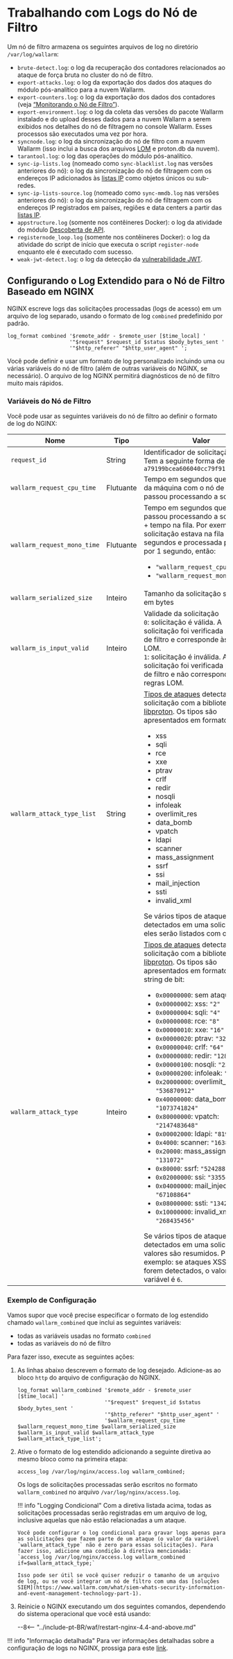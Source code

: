 [link-nginx-logging-docs]:  https://docs.nginx.com/nginx/admin-guide/monitoring/logging/
[doc-vuln-list]:            ../attacks-vulns-list.md
[doc-monitor-node]:         monitoring/intro.md
[doc-lom]:                  ../user-guides/rules/compiling.md

#   Trabalhando com Logs do Nó de Filtro

Um nó de filtro armazena os seguintes arquivos de log no diretório `/var/log/wallarm`:

*   `brute-detect.log`: o log da recuperação dos contadores relacionados ao ataque de força bruta no cluster do nó de filtro.
*   `export-attacks.log`: o log da exportação dos dados dos ataques do módulo pós-analítico para a nuvem Wallarm.
*   `export-counters.log`: o log da exportação dos dados dos contadores (veja [“Monitorando o Nó de Filtro”][doc-monitor-node]).
*   `export-environment.log`: o log da coleta das versões do pacote Wallarm instalado e do upload desses dados para a nuvem Wallarm a serem exibidos nos detalhes do nó de filtragem no console Wallarm. Esses processos são executados uma vez por hora.
*   `syncnode.log`: o log da sincronização do nó de filtro com a nuvem Wallarm (isso inclui a busca dos arquivos [LOM][doc-lom] e proton.db da nuvem).
*   `tarantool.log`: o log das operações do módulo pós-analítico.
*   `sync-ip-lists.log` (nomeado como `sync-blacklist.log` nas versões anteriores do nó): o log da sincronização do nó de filtragem com os endereços IP adicionados às [listas IP](../user-guides/ip-lists/overview.md) como objetos únicos ou sub-redes.
*   `sync-ip-lists-source.log` (nomeado como `sync-mmdb.log` nas versões anteriores do nó): o log da sincronização do nó de filtragem com os endereços IP registrados em países, regiões e data centers a partir das [listas IP](../user-guides/ip-lists/overview.md).
*   `appstructure.log` (somente nos contêineres Docker): o log da atividade do módulo [Descoberta de API](../about-wallarm/api-discovery.md).
*   `registernode_loop.log` (somente nos contêineres Docker): o log da atividade do script de início que executa o script `register-node` enquanto ele é executado com sucesso.
*   `weak-jwt-detect.log`: o log da detecção da [vulnerabilidade JWT](../attacks-vulns-list.md#weak-jwt).

##  Configurando o Log Extendido para o Nó de Filtro Baseado em NGINX

NGINX escreve logs das solicitações processadas (logs de acesso) em um arquivo de log separado, usando o formato de log `combined` predefinido por padrão.

```
log_format combined '$remote_addr - $remote_user [$time_local] '
                    '"$request" $request_id $status $body_bytes_sent '
                    '"$http_referer" "$http_user_agent" ';
```

Você pode definir e usar um formato de log personalizado incluindo uma ou várias variáveis do nó de filtro (além de outras variáveis do NGINX, se necessário). O arquivo de log NGINX permitirá diagnósticos de nó de filtro muito mais rápidos.

### Variáveis do Nó de Filtro

Você pode usar as seguintes variáveis do nó de filtro ao definir o formato de log do NGINX:

|Nome|Tipo|Valor|
|---|---|---|
|`request_id`|String|Identificador de solicitação<br>Tem a seguinte forma de valor: `a79199bcea606040cc79f913325401fb`|
|`wallarm_request_cpu_time`|Flutuante|Tempo em segundos que a CPU da máquina com o nó de filtragem passou processando a solicitação.|
|`wallarm_request_mono_time`|Flutuante|Tempo em segundos que a CPU passou processando a solicitação + tempo na fila. Por exemplo, se a solicitação estava na fila por 3 segundos e processada pela CPU por 1 segundo, então: <ul><li>`"wallarm_request_cpu_time":1`</li><li>`"wallarm_request_mono_time":4`</li></ul>|
|`wallarm_serialized_size`|Inteiro|Tamanho da solicitação serializada em bytes|
|`wallarm_is_input_valid`|Inteiro|Validade da solicitação<br>`0`: solicitação é válida. A solicitação foi verificada pelo nó de filtro e corresponde às regras LOM.<br>`1`: solicitação é inválida. A solicitação foi verificada pelo nó de filtro e não corresponde às regras LOM.|
| `wallarm_attack_type_list` | String | [Tipos de ataques][doc-vuln-list] detectados na solicitação com a biblioteca [libproton](../about-wallarm/protecting-against-attacks.md#library-libproton). Os tipos são apresentados em formato de texto:<ul><li>xss</li><li>sqli</li><li>rce</li><li>xxe</li><li>ptrav</li><li>crlf</li><li>redir</li><li>nosqli</li><li>infoleak</li><li>overlimit_res</li><li>data_bomb</li><li>vpatch</li><li>ldapi</li><li>scanner</li><li>mass_assignment</li><li>ssrf</li><li>ssi</li><li>mail_injection</li><li>ssti</li><li>invalid_xml</li></ul>Se vários tipos de ataques forem detectados em uma solicitação, eles serão listados com o símbolo `|`. Por exemplo: se ataques XSS e SQLi forem detectados, o valor da variável é `xss|sqli`. |
|`wallarm_attack_type`|Inteiro|[Tipos de ataques][doc-vuln-list] detectados na solicitação com a biblioteca [libproton](../about-wallarm/protecting-against-attacks.md#library-libproton). Os tipos são apresentados em formato de string de bit:<ul><li>`0x00000000`: sem ataque: `"0"`</li><li>`0x00000002`: xss: `"2"`</li><li>`0x00000004`: sqli: `"4"`</li><li>`0x00000008`: rce: `"8"`</li><li>`0x00000010`: xxe: `"16"`</li><li>`0x00000020`: ptrav: `"32"`</li><li>`0x00000040`: crlf: `"64"`</li><li>`0x00000080`: redir: `"128"`</li><li>`0x00000100`: nosqli: `"256"`</li><li>`0x00000200`: infoleak: `"512"`</li><li>`0x20000000`: overlimit_res: `"536870912"`</li><li>`0x40000000`: data_bomb: `"1073741824"`</li><li>`0x80000000`: vpatch: `"2147483648"`</li><li>`0x00002000`: ldapi: `"8192"`</li><li>`0x4000`: scanner: `"16384"`</li><li>`0x20000`: mass_assignment: `"131072"`</li><li>`0x80000`: ssrf: `"524288"`</li><li>`0x02000000`: ssi: `"33554432"`</li><li>`0x04000000`: mail_injection: `"67108864"`</li><li>`0x08000000`: ssti: `"134217728"`</li><li>`0x10000000`: invalid_xml: `"268435456"`</li></ul>Se vários tipos de ataques forem detectados em uma solicitação, os valores são resumidos. Por exemplo: se ataques XSS e SQLi forem detectados, o valor da variável é `6`. |

### Exemplo de Configuração

Vamos supor que você precise especificar o formato de log estendido chamado `wallarm_combined` que inclui as seguintes variáveis:
*   todas as variáveis usadas no formato `combined`
*   todas as variáveis do nó de filtro

Para fazer isso, execute as seguintes ações:

1.  As linhas abaixo descrevem o formato de log desejado. Adicione-as ao bloco `http` do arquivo de configuração do NGINX.

    ```
    log_format wallarm_combined '$remote_addr - $remote_user [$time_local] '
                                '"$request" $request_id $status $body_bytes_sent '
                                '"$http_referer" "$http_user_agent" '
                                '$wallarm_request_cpu_time $wallarm_request_mono_time $wallarm_serialized_size $wallarm_is_input_valid $wallarm_attack_type $wallarm_attack_type_list';
    ```

2.  Ative o formato de log estendido adicionando a seguinte diretiva ao mesmo bloco como na primeira etapa:

    `access_log /var/log/nginx/access.log wallarm_combined;`
    
    Os logs de solicitações processadas serão escritos no formato `wallarm_combined` no arquivo `/var/log/nginx/access.log`.
    
    !!! info "Logging Condicional"
        Com a diretiva listada acima, todas as solicitações processadas serão registradas em um arquivo de log, inclusive aquelas que não estão relacionadas a um ataque.
        
        Você pode configurar o log condicional para gravar logs apenas para as solicitações que fazem parte de um ataque (o valor da variável `wallarm_attack_type` não é zero para essas solicitações). Para fazer isso, adicione uma condição à diretiva mencionada: `access_log /var/log/nginx/access.log wallarm_combined if=$wallarm_attack_type;`
        
        Isso pode ser útil se você quiser reduzir o tamanho de um arquivo de log, ou se você integrar um nó de filtro com uma das [soluções SIEM](https://www.wallarm.com/what/siem-whats-security-information-and-event-management-technology-part-1).          

3.  Reinicie o NGINX executando um dos seguintes comandos, dependendo do sistema operacional que você está usando:

    --8<-- "../include-pt-BR/waf/restart-nginx-4.4-and-above.md"

!!! info "Informação detalhada"
    Para ver informações detalhadas sobre a configuração de logs no NGINX, prossiga para este [link][link-nginx-logging-docs].